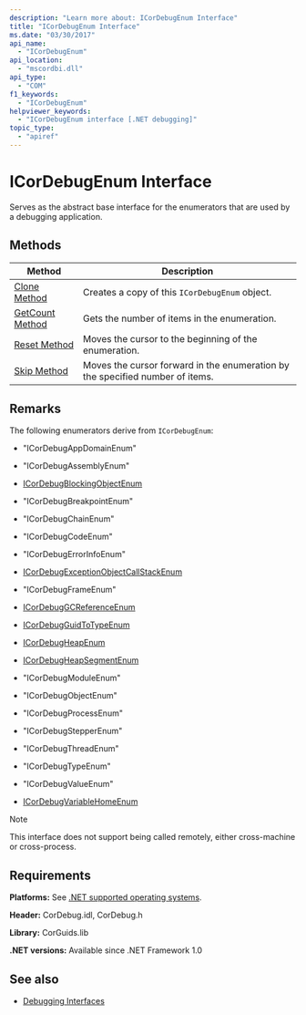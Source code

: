 ```yaml
---
description: "Learn more about: ICorDebugEnum Interface"
title: "ICorDebugEnum Interface"
ms.date: "03/30/2017"
api_name:
  - "ICorDebugEnum"
api_location:
  - "mscordbi.dll"
api_type:
  - "COM"
f1_keywords:
  - "ICorDebugEnum"
helpviewer_keywords:
  - "ICorDebugEnum interface [.NET debugging]"
topic_type:
  - "apiref"
---
```

# ICorDebugEnum Interface

Serves as the abstract base interface for the enumerators that are used by a debugging application.

## Methods

|Method|Description|
|------------|-----------------|
|[Clone Method](icordebugenum-clone-method.md)|Creates a copy of this `ICorDebugEnum` object.|
|[GetCount Method](icordebugenum-getcount-method.md)|Gets the number of items in the enumeration.|
|[Reset Method](icordebugenum-reset-method.md)|Moves the cursor to the beginning of the enumeration.|
|[Skip Method](icordebugenum-skip-method.md)|Moves the cursor forward in the enumeration by the specified number of items.|

## Remarks

 The following enumerators derive from `ICorDebugEnum`:

- "ICorDebugAppDomainEnum"

- "ICorDebugAssemblyEnum"

- [ICorDebugBlockingObjectEnum](icordebugblockingobjectenum-interface.md)

- "ICorDebugBreakpointEnum"

- "ICorDebugChainEnum"

- "ICorDebugCodeEnum"

- "ICorDebugErrorInfoEnum"

- [ICorDebugExceptionObjectCallStackEnum](icordebugexceptionobjectcallstackenum-interface.md)

- "ICorDebugFrameEnum"

- [ICorDebugGCReferenceEnum](icordebuggcreferenceenum-interface.md)

- [ICorDebugGuidToTypeEnum](icordebugguidtotypeenum-interface.md)

- [ICorDebugHeapEnum](icordebugheapenum-interface.md)

- [ICorDebugHeapSegmentEnum](icordebugheapsegmentenum-interface.md)

- "ICorDebugModuleEnum"

- "ICorDebugObjectEnum"

- "ICorDebugProcessEnum"

- "ICorDebugStepperEnum"

- "ICorDebugThreadEnum"

- "ICorDebugTypeEnum"

- "ICorDebugValueEnum"

- [ICorDebugVariableHomeEnum](icordebugvariablehomeenum-interface.md)

> [!NOTE]
> This interface does not support being called remotely, either cross-machine or cross-process.

## Requirements

 **Platforms:** See [.NET supported operating systems](https://github.com/dotnet/core/blob/main/os-lifecycle-policy.md).

 **Header:** CorDebug.idl, CorDebug.h

 **Library:** CorGuids.lib

 **.NET versions:** Available since .NET Framework 1.0

## See also

- [Debugging Interfaces](debugging-interfaces.md)

